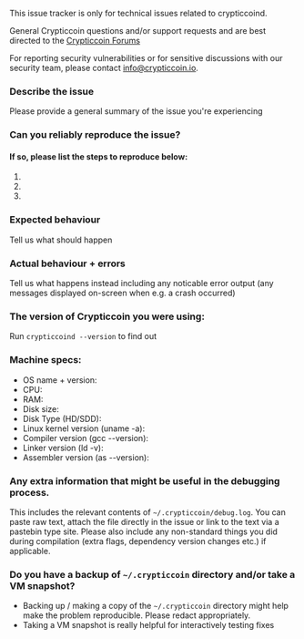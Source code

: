 <!--- Remove text and sections that do not apply -->

This issue tracker is only for technical issues related to crypticcoind.

General Crypticcoin questions and/or support requests and are best directed to the [Crypticcoin Forums](https://forum.crypticcoin.io)

For reporting security vulnerabilities or for sensitive discussions with our security team, please contact [info@crypticcoin.io](mailto:info@crypticcoin.io).

### Describe the issue
Please provide a general summary of the issue you're experiencing

### Can you reliably reproduce the issue?
#### If so, please list the steps to reproduce below:
1.
2.
3.

### Expected behaviour
Tell us what should happen

### Actual behaviour + errors
Tell us what happens instead including any noticable error output (any messages displayed on-screen when e.g. a crash occurred)

### The version of Crypticcoin you were using:
Run `crypticcoind --version` to find out

### Machine specs:
- OS name + version:
- CPU:
- RAM:
- Disk size:
- Disk Type (HD/SDD):
- Linux kernel version (uname -a):
- Compiler version (gcc --version):
- Linker version (ld -v):
- Assembler version (as --version):

### Any extra information that might be useful in the debugging process.
This includes the relevant contents of `~/.crypticcoin/debug.log`. You can paste raw text, attach the file directly in the issue or link to the text via a pastebin type site.
Please also include any non-standard things you did during compilation (extra flags, dependency version changes etc.) if applicable.

### Do you have a backup of `~/.crypticcoin` directory and/or take a VM snapshot?
- Backing up / making a copy of the `~/.crypticcoin` directory might help make the problem reproducible. Please redact appropriately.
- Taking a VM snapshot is really helpful for interactively testing fixes
